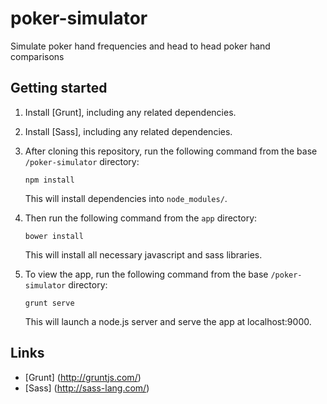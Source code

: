 # poker-simulator
Simulate poker hand frequencies and head to head poker hand comparisons

## Getting started

1. Install [Grunt], including any related dependencies.

2. Install [Sass], including any related dependencies.

3. After cloning this repository, run the following command from the base `/poker-simulator` directory:
    ```
    npm install
    ```
    This will install dependencies into `node_modules/`.

4. Then run the following command from the `app` directory:
    ```
    bower install
    ```
    This will install all necessary javascript and sass libraries.

5. To view the app, run the following command from the base `/poker-simulator` directory:
    ```
    grunt serve
    ```
    This will launch a node.js server and serve the app at localhost:9000. 

## Links

- [Grunt] (http://gruntjs.com/)
- [Sass] (http://sass-lang.com/)

